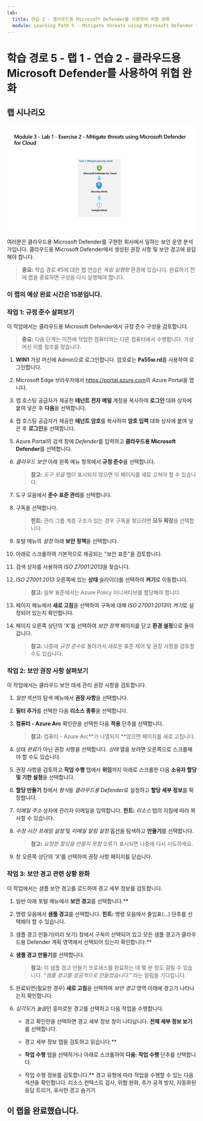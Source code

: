 ```yaml
---
lab:
  title: 연습 2 - 클라우드용 Microsoft Defender를 사용하여 위협 완화
  module: Learning Path 5 - Mitigate threats using Microsoft Defender for Cloud
---
```


# 학습 경로 5 - 랩 1 - 연습 2 - 클라우드용 Microsoft Defender를 사용하여 위협 완화

## 랩 시나리오

![랩 개요입니다.](../Media/SC-200-Lab_Diagrams_Mod3_L1_Ex2.png)

여러분은 클라우드용 Microsoft Defender를 구현한 회사에서 일하는 보안 운영 분석가입니다. 클라우드용 Microsoft Defender에서 생성된 권장 사항 및 보안 경고에 응답해야 합니다.

>**중요:** 학습 경로 #5에 대한 랩 연습은 *독립 실행형* 환경에 있습니다. 완료하기 전에 랩을 종료하면 구성을 다시 실행해야 합니다.

### 이 랩의 예상 완료 시간은 15분입니다.

### 작업 1: 규정 준수 살펴보기

이 작업에서는 클라우드용 Microsoft Defender에서 규정 준수 구성을 검토합니다. 

>**중요:** 다음 단계는 이전에 작업한 컴퓨터와는 다른 컴퓨터에서 수행합니다. 가상 머신 이름 참조를 찾습니다.

1. **WIN1** 가상 머신에 Admin으로 로그인합니다. 암호로는 **Pa55w.rd**를 사용하여 로그인합니다.  

1. Microsoft Edge 브라우저에서 <https://portal.azure.com>의 Azure Portal을 엽니다.

1. 랩 호스팅 공급자가 제공한 **테넌트 전자 메일** 계정을 복사하여 **로그인** 대화 상자에 붙여 넣은 후 **다음**을 선택합니다.

1. 랩 호스팅 공급자가 제공한 **테넌트 암호**를 복사하여 **암호 입력** 대화 상자에 붙여 넣은 후 **로그인**을 선택합니다.

1. Azure Portal의 검색 창에 *Defender*를 입력하고 **클라우드용 Microsoft Defender**를 선택합니다.

1. *클라우드 보안* 아래 왼쪽 메뉴 항목에서 **규정 준수**를 선택합니다.

    >**참고:** *도구 모음* 탭이 표시되지 않으면 이 페이지를 새로 고쳐야 할 수 있습니다.

1. 도구 모음에서 **준수 표준 관리**를 선택합니다.

1. 구독을 선택합니다.

    >**힌트:** 관리 그룹 계층 구조가 있는 경우 구독을 찾으려면 **모두 확장**을 선택합니다.

1. 포털 메뉴의 *설정* 아래 **보안 정책**을 선택합니다.

1. 아래로 스크롤하여 기본적으로 제공되는 "보안 표준"을 검토합니다.

1. 검색 상자를 사용하여 *ISO 27001:2013*을 찾습니다.

1. *ISO 27001:2013* 오른쪽에 있는 **상태** 슬라이더를 선택하여 **켜기**로 이동합니다.

    >**참고:** 일부 표준에서는 Azure Policy 이니셔티브를 할당해야 합니다.

1. 페이지 메뉴에서 **새로 고침**을 선택하여 구독에 대해 *ISO 27001:2013*이 *켜기*로 설정되어 있는지 확인합니다.

1. 페이지 오른쪽 상단의 'X'를 선택하여 *보안 정책* 페이지를 닫고 **환경 설정**으로 돌아갑니다.

    >**참고:** 나중에 *규정 준수*로 돌아가서 새로운 표준 제어 및 권장 사항을 검토할 수도 있습니다.

### 작업 2: 보안 권장 사항 살펴보기

이 작업에서는 클라우드 보안 태세 관리 권장 사항을 검토합니다.

1. *일반* 섹션의 탐색 메뉴에서 **권장 사항**을 선택합니다.

1. **필터 추가**를 선택한 다음 **리소스 종류**을 선택합니다.

1. **컴퓨터 - Azure Arc** 확인란을 선택한 다음 **적용** 단추를 선택합니다.

    >**참고:** 컴퓨터 - Azure Arc**가 나열되지 **않으면 페이지를 새로 고칩니다.

1. 상태 *완료*가 아닌 권장 사항을 선택합니다. *상태* 열을 보려면 오른쪽으로 스크롤해야 할 수도 있습니다.

1. 권장 사항을 검토하고 **작업 수행** 탭에서 **위임**까지 아래로 스크롤한 다음 **소유자 할당 및 기한 설정**을 선택합니다.

1. **할당 만들기** 창에서 *형식*을 *클라우드용 Defender*로 설정하고 **할당 세부 정보**를 확장합니다.

1. *이메일 주소* 상자에 관리자 이메일을 입력합니다. **힌트:** *리소스* 탭의 지침에 따라 복사할 수 있습니다.

1. *수정 시간 프레임 설정* 및 *이메일 알림 설정* 옵션을 탐색하고 **만들기**를 선택합니다.

    >**참고:** *요청한 할당을 만들지 못함* 오류가 표시되면 나중에 다시 시도하세요.

1. 창 오른쪽 상단의 'X'를 선택하여 권장 사항 페이지를 닫습니다.


### 작업 3: 보안 경고 관련 상황 완화

이 작업에서는 샘플 보안 경고를 로드하여 경고 세부 정보를 검토합니다.


1. 일반 아래 포털 메뉴에서 **보안 경고**를 선택합니다.**

1. 명령 모음에서 **샘플 경고**를 선택합니다. **힌트:** 명령 모음에서 줄임표(...) 단추를 선택해야 할 수 있습니다.

1. 샘플 경고 만들기(미리 보기) 창에서 구독이 선택되어 있고 모든 샘플 경고가 클라우드용 Defender 계획 영역에서 선택되어 있는지 확인합니다.**

1. **샘플 경고 만들기**를 선택합니다.  

    >**참고:** 이 샘플 경고 만들기 프로세스를 완료하는 데 몇 분 정도 걸릴 수 있습니다. *"샘플 경고를 성공적으로 만들었습니다."* 라는 알림을 기다립니다.

1. 완료되면(필요한 경우) **새로 고침**을 선택하여 *보안 경고* 영역 아래에 경고가 나타나는지 확인합니다.

1. *심각도*가 *높음*인 흥미로운 경고를 선택하고 다음 작업을 수행합니다.

    - 경고 확인란을 선택하면 경고 세부 정보 창이 나타납니다. **전체 세부 정보 보기**를 선택합니다.

    - 경고 세부 정보 탭을 검토하고 읽습니다.**

    - **작업 수행** 탭을 선택하거나 아래로 스크롤하여 **다음: 작업 수행** 단추를 선택합니다.

    - 작업 수행 정보를 검토합니다.** 경고 유형에 따라 작업을 수행할 수 있는 다음 섹션을 확인합니다. 리소스 컨텍스트 검사, 위협 완화, 추가 공격 방지, 자동화된 응답 트리거, 유사한 경고 숨기기

## 이 랩을 완료했습니다.
